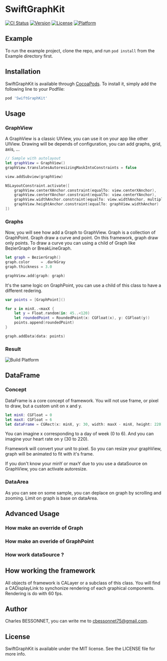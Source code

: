 # SwiftGraphKit

[![CI Status](https://img.shields.io/travis/cbessonnet75@gmail.com/SwiftGraphKit.svg?style=flat)](https://travis-ci.org/cbessonnet75@gmail.com/SwiftGraphKit)
[![Version](https://img.shields.io/cocoapods/v/SwiftGraphKit.svg?style=flat)](https://cocoapods.org/pods/SwiftGraphKit)
[![License](https://img.shields.io/cocoapods/l/SwiftGraphKit.svg?style=flat)](https://cocoapods.org/pods/SwiftGraphKit)
[![Platform](https://img.shields.io/cocoapods/p/SwiftGraphKit.svg?style=flat)](https://cocoapods.org/pods/SwiftGraphKit)

## Example

To run the example project, clone the repo, and run `pod install` from the Example directory first.

## Installation

SwiftGraphKit is available through [CocoaPods](https://cocoapods.org). To install
it, simply add the following line to your Podfile:

```ruby
pod 'SwiftGraphKit'
```

## Usage

### GraphView

A GraphView is a classic UIView, you can use it on your app like other UIView.
Drawing will be depends of configuration, you can add graphs, grid, axis, ...

```swift
// Sample with autolayout
let graphView = GraphView()
graphView.translatesAutoresizingMaskIntoConstraints = false

view.addSubview(graphView)

NSLayoutConstraint.activate([
    graphView.centerXAnchor.constraint(equalTo: view.centerXAnchor),
    graphView.centerYAnchor.constraint(equalTo: view.centerYAnchor),
    graphView.widthAnchor.constraint(equalTo: view.widthAnchor, multiplier: 0.9),
    graphView.heightAnchor.constraint(equalTo: graphView.widthAnchor)
])
```

### Graphs

Now, you will see how add a Graph to GraphView. Graph is a collection of GraphPoint.
Graph draw a curve and point. On this framework, graph draw only points.
To draw a curve you can using a child of Graph like BezierGraph or BreakLineGraph.

```swift
let graph = BezierGraph()
graph.color     = .darkGray
graph.thickness = 3.0

graphView.add(graph: graph)
```
It's the same logic on GraphPoint, you can use a child of this class to have a different redering.

```swift
var points = [GraphPoint]()

for x in minX..<maxX {
    let y = Float.random(in: 45..<120)
    let roundedPoint = RoundedPoint(x: CGFloat(x), y: CGFloat(y))
    points.append(roundedPoint)
}

graph.addData(data: points)
```

### Result

![Build Platform](images/line-graph.png)

## DataFrame

### Concept

DataFrame is a core concept of framework. You will not use frame, or pixel to draw, but a custom unit on x and y.

```swift
let minX: CGFloat = 0
let maxX: CGFloat = 6
let dataFrame = CGRect(x: minX, y: 30, width: maxX - minX, height: 220)
```
You can imagine x corresponding to a day of week (0 to 6).
And you can imagine your heart rate on y (30 to 220).

Framework will convert your unit to pixel. So you can resize your graphView, graph will be animated to fit with it's frame.

If you don't know your minY or maxY due to you use a dataSource on GraphView, you can activate autoresize.

### DataArea

As you can see on some sample, you can deplace on graph by scrolling and zooming. Limit on graph is base on dataArea.

## Advanced Usage

### How make an override of Graph

### How make an overide of GraphPoint

### How work dataSource ?

## How working the framework

All objects of framework is CALayer or a subclass of this class. You will find a CADisplayLink to synchonize rendering of each graphical components. Rendering is do with 60 fps.


## Author

Charles BESSONNET, you can write me to cbessonnet75@gmail.com.

## License

SwiftGraphKit is available under the MIT license. See the LICENSE file for more info.
